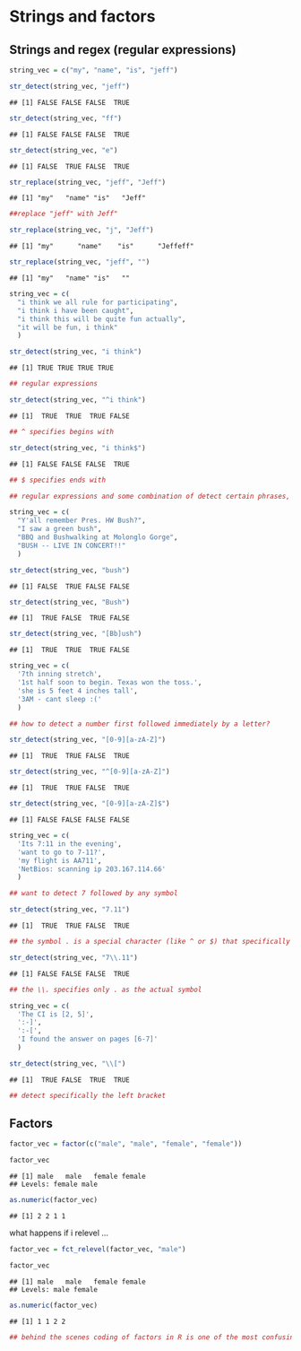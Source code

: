 Strings and factors
================

## Strings and regex (regular expressions)

``` r
string_vec = c("my", "name", "is", "jeff")

str_detect(string_vec, "jeff")
```

    ## [1] FALSE FALSE FALSE  TRUE

``` r
str_detect(string_vec, "ff")
```

    ## [1] FALSE FALSE FALSE  TRUE

``` r
str_detect(string_vec, "e")
```

    ## [1] FALSE  TRUE FALSE  TRUE

``` r
str_replace(string_vec, "jeff", "Jeff")
```

    ## [1] "my"   "name" "is"   "Jeff"

``` r
##replace "jeff" with Jeff"

str_replace(string_vec, "j", "Jeff")
```

    ## [1] "my"      "name"    "is"      "Jeffeff"

``` r
str_replace(string_vec, "jeff", "")
```

    ## [1] "my"   "name" "is"   ""

``` r
string_vec = c(
  "i think we all rule for participating",
  "i think i have been caught",
  "i think this will be quite fun actually",
  "it will be fun, i think"
  )

str_detect(string_vec, "i think")
```

    ## [1] TRUE TRUE TRUE TRUE

``` r
## regular expressions

str_detect(string_vec, "^i think")
```

    ## [1]  TRUE  TRUE  TRUE FALSE

``` r
## ^ specifies begins with

str_detect(string_vec, "i think$")
```

    ## [1] FALSE FALSE FALSE  TRUE

``` r
## $ specifies ends with

## regular expressions and some combination of detect certain phrases, begins with, or ends with
```

``` r
string_vec = c(
  "Y'all remember Pres. HW Bush?",
  "I saw a green bush",
  "BBQ and Bushwalking at Molonglo Gorge",
  "BUSH -- LIVE IN CONCERT!!"
  )

str_detect(string_vec, "bush")
```

    ## [1] FALSE  TRUE FALSE FALSE

``` r
str_detect(string_vec, "Bush")
```

    ## [1]  TRUE FALSE  TRUE FALSE

``` r
str_detect(string_vec, "[Bb]ush")
```

    ## [1]  TRUE  TRUE  TRUE FALSE

``` r
string_vec = c(
  '7th inning stretch',
  '1st half soon to begin. Texas won the toss.',
  'she is 5 feet 4 inches tall',
  '3AM - cant sleep :('
  )

## how to detect a number first followed immediately by a letter?

str_detect(string_vec, "[0-9][a-zA-Z]")
```

    ## [1]  TRUE  TRUE FALSE  TRUE

``` r
str_detect(string_vec, "^[0-9][a-zA-Z]")
```

    ## [1]  TRUE  TRUE FALSE  TRUE

``` r
str_detect(string_vec, "[0-9][a-zA-Z]$")
```

    ## [1] FALSE FALSE FALSE FALSE

``` r
string_vec = c(
  'Its 7:11 in the evening',
  'want to go to 7-11?',
  'my flight is AA711',
  'NetBios: scanning ip 203.167.114.66'
  )

## want to detect 7 followed by any symbol

str_detect(string_vec, "7.11")
```

    ## [1]  TRUE  TRUE FALSE  TRUE

``` r
## the symbol . is a special character (like ^ or $) that specifically means any symbol afterwards

str_detect(string_vec, "7\\.11")
```

    ## [1] FALSE FALSE FALSE  TRUE

``` r
## the \\. specifies only . as the actual symbol
```

``` r
string_vec = c(
  'The CI is [2, 5]',
  ':-]',
  ':-[',
  'I found the answer on pages [6-7]'
  )

str_detect(string_vec, "\\[")
```

    ## [1]  TRUE FALSE  TRUE  TRUE

``` r
## detect specifically the left bracket
```

## Factors

``` r
factor_vec = factor(c("male", "male", "female", "female"))

factor_vec
```

    ## [1] male   male   female female
    ## Levels: female male

``` r
as.numeric(factor_vec)
```

    ## [1] 2 2 1 1

what happens if i relevel …

``` r
factor_vec = fct_relevel(factor_vec, "male")

factor_vec
```

    ## [1] male   male   female female
    ## Levels: male female

``` r
as.numeric(factor_vec)
```

    ## [1] 1 1 2 2

``` r
## behind the scenes coding of factors in R is one of the most confusing things.  in this case, R defaulted to alphabetical order for male and female 
```
